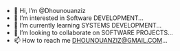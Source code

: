 - 👋 Hi, I’m @Dhounouanziz
- 👀 I’m interested in Software DEVELOPMENT...
- 🌱 I’m currently learning SYSTEMS DEVELOPMENT...
- 💞️ I’m looking to collaborate on SOFTWARE PROJECTS...
- 📫 How to reach me DHOUNOUANZIZ@GMAIL.COM...

<!---
Dhounouanziz/Dhounouanziz is a ✨ special ✨ repository because its `README.md` (this file) appears on your GitHub profile.
You can click the Preview link to take a look at your changes.
--->
